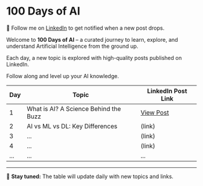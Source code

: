 # 100 Days of AI

📩 Follow me on [LinkedIn](https://www.linkedin.com/in/jyotinigam-phoenix/) to get notified when a new post drops.


Welcome to **100 Days of AI** – a curated journey to learn, explore, and understand Artificial Intelligence from the ground up.

Each day, a new topic is explored with high-quality posts published on LinkedIn.

Follow along and level up your AI knowledge.

| Day | Topic                                    | LinkedIn Post Link                     |
|-----|------------------------------------------|-----------------------------------------|
| 1   | What is AI? A Science Behind the Buzz    | [View Post](https://www.linkedin.com/posts/jyotinigam-phoenix_100daysofai-artificialintelligence-stanfordhai-activity-7350922300692574209-9i2t) |
| 2   | AI vs ML vs DL: Key Differences          | (link)                                  |
| 3   | ...                                      | (link)                                  |
| 4   | ...                                      | (link)                                  |
| ... | ...                                      | ...                                     |

---

📌 **Stay tuned:** The table will update daily with new topics and links.
